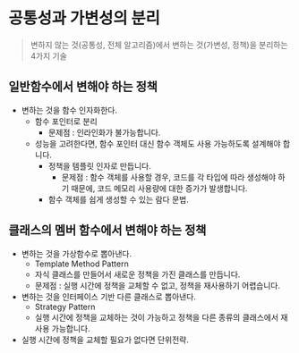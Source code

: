 # 공통성과 가변성의 분리
> 변하지 않는 것(공통성, 전체 알고리즘)에서 변하는 것(가변성, 정책)을 분리하는 4가지 기술

## 일반함수에서 변해야 하는 정책
* 변하는 것을 함수 인자화한다.
  * 함수 포인터로 분리
    * 문제점 : 인라인화가 불가능합니다.
  * 성능을 고려한다면, 함수 포인터 대신 함수 객체도 사용 가능하도록 설계해야 합니다.
    * 정책을 템플릿 인자로 만듭니다.
      * 문제점 : 함수 객체를 사용할 경우, 코드를 각 타입에 따라 생성해야 하기 때문에, 코드 메모리 사용량에 대한 증가가 발생합니다.
    * 함수 객체를 쉽게 생성할 수 있는 람다 문법.

## 클래스의 멤버 함수에서 변해야 하는 정책
* 변하는 것을 가상함수로 뽑아낸다.
  * Template Method Pattern
  * 자식 클래스를 만들어서 새로운 정책을 가진 클래스를 만듭니다.
  * 문제점 : 실행 시간에 정책을 교체할 수 없고, 정책을 재사용하기 어렵습니다.
* 변하는 것을 인터페이스 기반 다른 클래스로 뽑아낸다.   
  * Strategy Pattern
  * 실행 시간에 정책을 교체하는 것이 가능하고 정책을 다른 종류의 클래스에서 재사용 가능합니다.
* 실행 시간에 정책을 교체할 필요가 없다면 단위전략.          